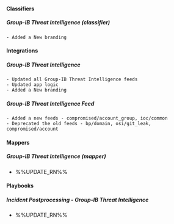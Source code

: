 
#### Classifiers

##### Group-IB Threat Intelligence (classifier)
    - Added a New branding

#### Integrations

##### Group-IB Threat Intelligence
    - Updated all Group-IB Threat Intelligence feeds
    - Updated app logic
    - Added a New branding

##### Group-IB Threat Intelligence Feed
    - Added a new feeds - compromised/account_group, ioc/common
    - Deprecated the old feeds - bp/domain, osi/git_leak, compromised/account

#### Mappers

##### Group-IB Threat Intelligence (mapper)

- %%UPDATE_RN%%

#### Playbooks

##### Incident Postprocessing - Group-IB Threat Intelligence

- %%UPDATE_RN%%
